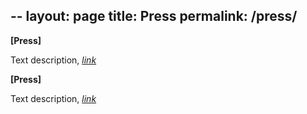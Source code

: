 --
layout: page
title: Press
permalink: /press/
---

**[Press]**

Text description, [*link*](https://some-link-here)

**[Press]**

Text description, [*link*](https://some-link-here)
